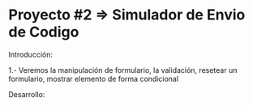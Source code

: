 # Proyecto #2 => Simulador de Envio de Codigo

Introducción:

1.- Veremos la manipulación de formulario, la validación, resetear un formulario, mostrar elemento de forma condicional

Desarrollo:
